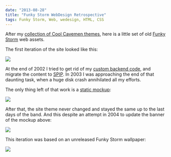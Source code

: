 ```yaml
---
date: "2013-08-28"
title: "Funky Storm WebDesign Retrospective"
tags: Funky Storm, Web, wedesign, HTML, CSS
---
```


After my [collection of Cool Cavemen themes]({filename}/2011/cool-cavemen-webdesign-retrospective.md), here is a little set of old [Funky Storm](https://funky-storm.com) web assets.

The first iteration of the site looked like this:

![]({attach}funky-storm-com.png)

At the end of 2002 I tried to get rid of my [custom backend code]({filename}/2013/funky-storm-source-code-released.md), and migrate the content to [SPIP](https://www.spip.net). In 2003 I was approaching the end of that daunting task, when a huge disk crash annihilated all my efforts.

The only thing left of that work is a [static mockup](https://github.com/kdeldycke/funky-storm/blob/master/index_dev.htm):

![]({attach}2003-funky-storm-redesign-mockup.png)

After that, the site theme never changed and stayed the same up to the last days of the band. And this despite an attempt in 2004 to update the banner of the mockup above:

![]({attach}funky-storm-top-banner-update.png)

This iteration was based on an unreleased Funky Storm wallpaper:

![]({attach}funky-storm-wallpaper.png)
